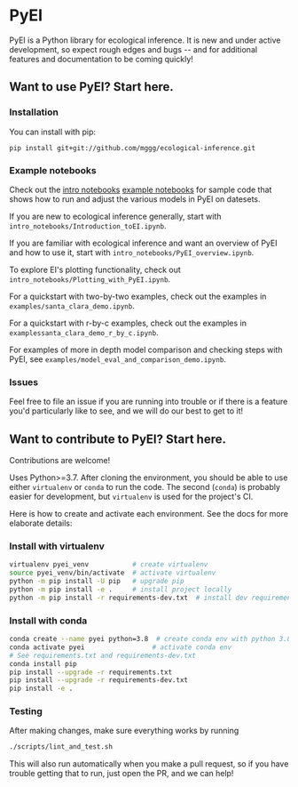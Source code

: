 # PyEI

PyEI is a Python library for ecological inference. It is new and under active development, so expect rough edges and bugs -- and for additional features and documentation to be coming quickly!

## Want to use PyEI? Start here.

### Installation
You can install with pip:

```
pip install git+git://github.com/mggg/ecological-inference.git
```
### Example notebooks

Check out the [intro notebooks](https://github.com/mggg/ecological-inference/tree/main/pyei/intro_notebooks) [example notebooks](https://github.com/mggg/ecological-inference/tree/main/pyei/examples) for sample code
that shows how to run and adjust the various models in PyEI on datesets.  

If you are new to ecological inference generally, start with `intro_notebooks/Introduction_toEI.ipynb`.

If you are familiar with ecological inference and want an overview of PyEI and how to use it, start with `intro_notebooks/PyEI_overview.ipynb`.

To explore EI's plotting functionality, check out `intro_notebooks/Plotting_with_PyEI.ipynb`.

For a quickstart with two-by-two examples, check out the examples in `examples/santa_clara_demo.ipynb`.

For a quickstart with r-by-c examples, check out the examples in `examplessanta_clara_demo_r_by_c.ipynb`.

For examples of more in depth model comparison and checking steps with PyEI, see `examples/model_eval_and_comparison_demo.ipynb`.

### Issues

Feel free to file an issue if you are running into trouble or if there is a feature you'd particularly like to see, and we will do our best to get to it!


## Want to contribute to PyEI? Start here.

Contributions are welcome! 

Uses Python>=3.7. After cloning the environment, you should be able to use either `virtualenv` or `conda` to run the code. The second (`conda`) is probably easier for development, but `virtualenv` is used for the project's CI.

Here is how to create and activate each environment. See the docs for more elaborate details:

### Install with virtualenv

```bash
virtualenv pyei_venv           # create virtualenv
source pyei_venv/bin/activate  # activate virtualenv
python -m pip install -U pip   # upgrade pip
python -m pip install -e .     # install project locally
python -m pip install -r requirements-dev.txt  # install dev requirements
```

### Install with conda

```bash
conda create --name pyei python=3.8  # create conda env with python 3.8
conda activate pyei                 # activate conda env
# See requirements.txt and requirements-dev.txt
conda install pip
pip install --upgrade -r requirements.txt
pip install --upgrade -r requirements-dev.txt
pip install -e . 
```

### Testing

After making changes, make sure everything works by running

```bash
./scripts/lint_and_test.sh
```

This will also run automatically when you make a pull request, so if you have trouble getting that to run, just open the PR, and we can help!

